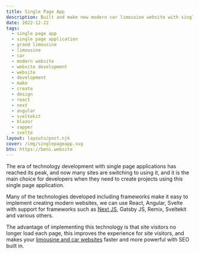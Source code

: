 ```yaml
---
title: Single Page App
description: Built and make new modern car limousine website with single page application. 
date: 2022-12-22
tags:
  - single page app
  - single page application
  - grand limousine
  - limousine
  - car
  - modern website
  - website development
  - website
  - development
  - make
  - create
  - design
  - react
  - next
  - angular
  - sveltekit
  - blazor
  - sapper
  - svelte
layout: layouts/post.njk
cover: /img/singlepageapp.svg
btn: https://beni.website
---
```


The era of technology development with single page applications has reached its peak, and now many sites are switching to using it, and it is the main choice for developers when they need to create projects using this single page application.

Many of the technologies developed including frameworks make it easy to implement creating modern websites, we can use React, Angular, Svelte with support for frameworks such as [Next JS](https://nextjs.org), Gatsby JS, Remix, Sveltekit and various others.

The advantage of implementing this technology is that site visitors no longer load each page, this improves the experience for site visitors, and makes your [limousine and car websites]({{page.url}}) faster and more powerful with SEO built in.
